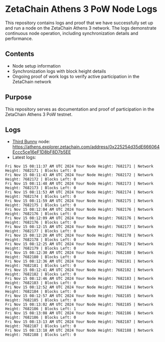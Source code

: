 # ZetaChain Athens 3 PoW Node Logs
This repository contains logs and proof that we have successfully set up and run a node on the ZetaChain Athens 3 network. The logs demonstrate continuous node operation, including synchronization details and performance.

## Contents
- Node setup information
- Synchronization logs with block height details
- Ongoing proof of work logs to verify active participation in the ZetaChain network

## Purpose
This repository serves as documentation and proof of participation in the ZetaChain Athens 3 PoW testnet.

## Logs

- [Third Bunny](https://thirdbunny.xyz/) node: https://athens.explorer.zetachain.com/address/0x225254d35dE666064Eccc5ce16eF1D8bF8D7b5EE
- Latest logs:
```
Fri Nov 15 08:11:37 AM UTC 2024 Your Node Height: 7682171 | Network Height: 7682171 | Blocks Left: 0
Fri Nov 15 08:11:43 AM UTC 2024 Your Node Height: 7682172 | Network Height: 7682172 | Blocks Left: 0
Fri Nov 15 08:11:48 AM UTC 2024 Your Node Height: 7682173 | Network Height: 7682173 | Blocks Left: 0
Fri Nov 15 08:11:53 AM UTC 2024 Your Node Height: 7682174 | Network Height: 7682174 | Blocks Left: 0
Fri Nov 15 08:11:59 AM UTC 2024 Your Node Height: 7682175 | Network Height: 7682175 | Blocks Left: 0
Fri Nov 15 08:12:04 AM UTC 2024 Your Node Height: 7682176 | Network Height: 7682176 | Blocks Left: 0
Fri Nov 15 08:12:09 AM UTC 2024 Your Node Height: 7682176 | Network Height: 7682176 | Blocks Left: 0
Fri Nov 15 08:12:15 AM UTC 2024 Your Node Height: 7682177 | Network Height: 7682177 | Blocks Left: 0
Fri Nov 15 08:12:20 AM UTC 2024 Your Node Height: 7682178 | Network Height: 7682178 | Blocks Left: 0
Fri Nov 15 08:12:25 AM UTC 2024 Your Node Height: 7682179 | Network Height: 7682179 | Blocks Left: 0
Fri Nov 15 08:12:30 AM UTC 2024 Your Node Height: 7682180 | Network Height: 7682180 | Blocks Left: 0
Fri Nov 15 08:12:36 AM UTC 2024 Your Node Height: 7682181 | Network Height: 7682181 | Blocks Left: 0
Fri Nov 15 08:12:41 AM UTC 2024 Your Node Height: 7682182 | Network Height: 7682182 | Blocks Left: 0
Fri Nov 15 08:12:46 AM UTC 2024 Your Node Height: 7682183 | Network Height: 7682183 | Blocks Left: 0
Fri Nov 15 08:12:52 AM UTC 2024 Your Node Height: 7682184 | Network Height: 7682184 | Blocks Left: 0
Fri Nov 15 08:12:57 AM UTC 2024 Your Node Height: 7682185 | Network Height: 7682185 | Blocks Left: 0
Fri Nov 15 08:13:02 AM UTC 2024 Your Node Height: 7682185 | Network Height: 7682186 | Blocks Left: 1
Fri Nov 15 08:13:08 AM UTC 2024 Your Node Height: 7682186 | Network Height: 7682186 | Blocks Left: 0
Fri Nov 15 08:13:13 AM UTC 2024 Your Node Height: 7682187 | Network Height: 7682187 | Blocks Left: 0
Fri Nov 15 08:13:18 AM UTC 2024 Your Node Height: 7682188 | Network Height: 7682188 | Blocks Left: 0
```
